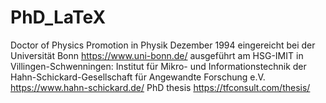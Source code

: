 # PhD_LaTeX
Doctor of Physics  Promotion in Physik Dezember 1994  eingereicht bei der Universität Bonn https://www.uni-bonn.de/  ausgeführt am HSG-IMIT in Villingen-Schwenningen: Institut für Mikro- und Informationstechnik der Hahn-Schickard-Gesellschaft für Angewandte Forschung e.V. https://www.hahn-schickard.de/  PhD thesis https://tfconsult.com/thesis/
